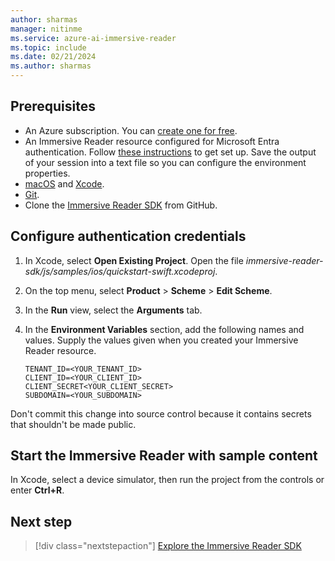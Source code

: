 ```yaml
---
author: sharmas
manager: nitinme
ms.service: azure-ai-immersive-reader
ms.topic: include
ms.date: 02/21/2024
ms.author: sharmas
---
```


## Prerequisites

* An Azure subscription. You can [create one for free](https://azure.microsoft.com/pricing/purchase-options/azure-account?cid=msft_learn).
* An Immersive Reader resource configured for Microsoft Entra authentication. Follow [these instructions](../../how-to-create-immersive-reader.md) to get set up. Save the output of your session into a text file so you can configure the environment properties.
* [macOS](https://www.apple.com/macos) and [Xcode](https://apps.apple.com/us/app/xcode/id497799835?mt=12).
* [Git](https://git-scm.com).
* Clone the [Immersive Reader SDK](https://github.com/microsoft/immersive-reader-sdk) from GitHub.

## Configure authentication credentials

1. In Xcode, select **Open Existing Project**. Open the file *immersive-reader-sdk/js/samples/ios/quickstart-swift.xcodeproj*.
1. On the top menu, select **Product** > **Scheme** > **Edit Scheme**.
1. In the **Run** view, select the **Arguments** tab.
1. In the **Environment Variables** section, add the following names and values. Supply the values given when you created your Immersive Reader resource.

    ```text
    TENANT_ID=<YOUR_TENANT_ID>
    CLIENT_ID=<YOUR_CLIENT_ID>
    CLIENT_SECRET<YOUR_CLIENT_SECRET>
    SUBDOMAIN=<YOUR_SUBDOMAIN>
    ```

Don't commit this change into source control because it contains secrets that shouldn't be made public.

## Start the Immersive Reader with sample content

In Xcode, select a device simulator, then run the project from the controls or enter **Ctrl+R**.

## Next step

> [!div class="nextstepaction"]
> [Explore the Immersive Reader SDK](https://github.com/microsoft/immersive-reader-sdk)
